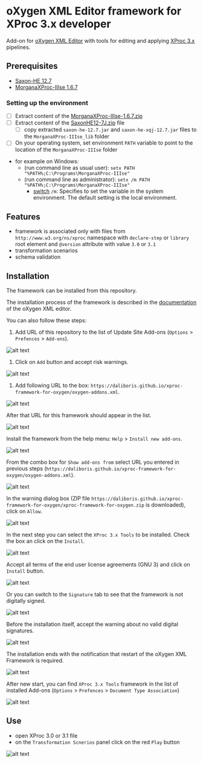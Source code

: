 # oXygen XML Editor framework for XProc 3.x developer

Add-on for [oXygen XML Editor](https://www.oxygenxml.com/xml_editor.html) with tools for editing and applying [XProc 3.x](https://xproc.org) pipelines.

## Prerequisites

- [Saxon-HE 12.7](https://github.com/Saxonica/Saxon-HE/releases/tag/SaxonHE12-7 "Download SaxonHE12-7J")
- [MorganaXProc-IIIse 1.6.7](https://sourceforge.net/projects/morganaxproc-iiise/files/MorganaXProc-IIIse-1.6.7/ "Donwload MorganaXProc-IIIse 1.6.7")

### Setting up the environment

- [ ] Extract content of the [MorganaXProc-IIIse-1.6.7.zip](https://sourceforge.net/projects/morganaxproc-iiise/files/MorganaXProc-IIIse-1.6.7/MorganaXProc-IIIse-1.6.7.zip/download "Donwload MorganaXProc-IIIse 1.6.7.zip file")
- [ ] Extract content of the [SaxonHE12-7J.zip](https://github.com/Saxonica/Saxon-HE/releases/download/SaxonHE12-7/SaxonHE12-7J.zip "Download SaxonHE12-7J") file
  - [ ] copy extracted `saxon-he-12.7.jar` and `saxon-he-xqj-12.7.jar` files to the `MorganaXProc-IIIse_lib` folder
- [ ] On your operating system, set environment `PATH` variable to point to the location of the `MorganaXProc-IIIse` folder
- for example on Windows:
  - (run command line as usual user): `setx PATH "%PATH%;C:\Programs\MorganaXProc-IIIse"`
  - (run command line as administrator): `setx /m PATH "%PATH%;C:\Programs\MorganaXProc-IIIse"`
    - [switch](https://learn.microsoft.com/en-us/windows-server/administration/windows-commands/setx) `/m`: Specifies to set the variable in the system environment. The default setting is the local environment.

## Features

- framework is associated only with files from `http://www.w3.org/ns/xproc` namespace with `declare-step` or `library` root element and `@version` attribute with value `3.0` or `3.1`
- transformation scenarios
- schema validation

## Installation

The framework can be installed from this repository.

The installation process of the framework is described in the [documentation](https://www.oxygenxml.com/doc/versions/25.1/ug-editor/topics/installing-and-updating-add-ons.html) of the oXygen XML editor.

You can also follow these steps:

1. Add URL of this repository to the list of Update Site Add-ons (`Options` > `Prefences` > `Add-ons`).

![alt text](resources/images/xfo-01-add-ons-add-url.png)

1. Click on `Add` button and accept risk warnings.

![alt text](resources/images/xfo-02-update-url-risk.png)

1. Add following URL to the box: `https://daliboris.github.io/xproc-framework-for-oxygen/oxygen-addons.xml`.

![alt text](resources/images/xfo-03-add-url.png)

After that URL for this framework should appear in the list.

![alt text](resources/images/xfo-04-url-added.png)

Install the framework from the help menu: `Help` > `Install new add-ons`.

![alt text](resources/images/xfo-05-install-menu.png)

From the combo box for `Show add-ons from` select URL you entered in previous steps (`https://daliboris.github.io/xproc-framework-for-oxygen/oxygen-addons.xml`).

![alt text](resources/images/xfo-06-install-select-url.png)

In the warning dialog box (ZIP file `https://daliboris.github.io/xproc-framework-for-oxygen/xproc-framework-for-oxygen.zip` is downloaded), click on `Allow`.

![alt text](resources/images/xfo-07-dowload-zip.png)

In the next step you can select the `XProc 3.x Tools` to be installed. Check the box an click on the `Install`.

![alt text](resources/images/xfo-08-check-xproc.png)

Accept all terms of the end user license agreements (GNU 3) and click on `Install` button.

![alt text](resources/images/xfo-09-accept-next.png)

Or you can switch to the `Signature` tab to see that the framework is not digitally signed.

![alt text](resources/images/xfo-10-install-signature.png)

Before the installation itself, accept the warning about no valid digital signatures.

![alt text](resources/images/xfo-11-continue.png)

The installation ends with the notification that restart of the oXygen XML Framework is required.

![alt text](resources/images/xfo-12-restart.png)

After new start, you can find `XProc 3.x Tools` framework in the list of installed Add-ons (`Options` > `Prefences` > `Document Type Association`)

![alt text](resources/images/xfo-13-installed-add-on.png)

## Use

- open XProc 3.0 or 3.1 file
- on the `Transformation Scnerios` panel click on the red `Play` button

![alt text](resources/images/xfo-14-apply-scenario.png)